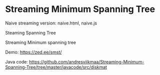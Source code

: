 # Streaming Minimum Spanning Tree

Naive streaming version: naive.html, naive.js

Steaming Spanning Tree 

Streaming Minimum spanning tree

Demo: https://zed.ee/smst/

Java code: 
https://github.com/andresviikmaa/Streaming-Minimum-Spanning-Tree/tree/master/javacode/src/diskmat

